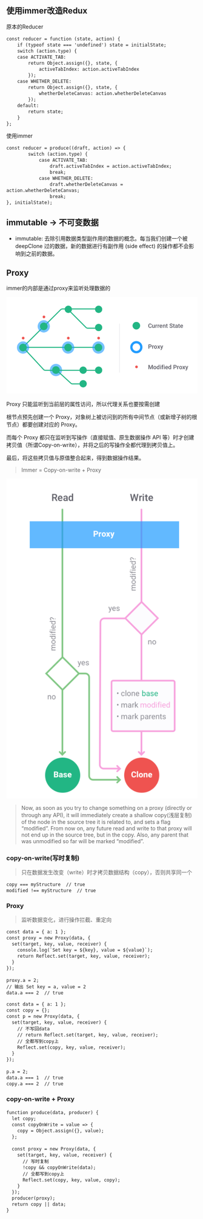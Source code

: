 ## 使用immer改造Redux
原本的Reducer  

```
const reducer = function (state, action) {
    if (typeof state === 'undefined') state = initialState;
    switch (action.type) {
    case ACTIVATE_TAB:
        return Object.assign({}, state, {
            activeTabIndex: action.activeTabIndex
        });
    case WHETHER_DELETE:
        return Object.assign({}, state, {
            whetherDeleteCanvas: action.whetherDeleteCanvas
        });
    default:
        return state;
    }
};
```

使用immer  

```
const reducer = produce((draft, action) => {
        switch (action.type) {
            case ACTIVATE_TAB:
                draft.activeTabIndex = action.activeTabIndex;
                break;
            case WHETHER_DELETE:
                draft.whetherDeleteCanvas = action.whetherDeleteCanvas;
                break;
}, initialState);
```

## immutable -> 不可变数据
- immutable: 去除引用数据类型副作用的数据的概念。每当我们创建一个被 deepClone 过的数据，新的数据进行有副作用 (side effect) 的操作都不会影响到之前的数据。 

## Proxy  
immer的内部是通过proxy来监听处理数据的  

![](readmeImg/proxy.png)    

Proxy 只能监听到当前层的属性访问，所以代理关系也要按需创建  

根节点预先创建一个 Proxy，对象树上被访问到的所有中间节点（或新增子树的根节点）都要创建对应的 Proxy。  

而每个 Proxy 都只在监听到写操作（直接赋值、原生数据操作 API 等）时才创建拷贝值（所谓Copy-on-write），并将之后的写操作全都代理到拷贝值上。  

最后，将这些拷贝值与原值整合起来，得到数据操作结果。  

> Immer = Copy-on-write + Proxy  

![](readmeImg/readAndWrite.png)  

> Now, as soon as you try to change something on a proxy (directly or through any API), it will immediately create a shallow copy(浅层复制) of the node in the source tree it is related to, and sets a flag “modified”. From now on, any future read and write to that proxy will not end up in the source tree, but in the copy. Also, any parent that was unmodified so far will be marked “modified”.

### copy-on-write(写时复制) 
> 只在数据发生改变（write）时才拷贝数据结构（copy），否则共享同一个  

```
copy === myStructure  // true
modified !== myStructure  // true
```

### Proxy
> 监听数据变化，进行操作拦截、重定向  

```
const data = { a: 1 };
const proxy = new Proxy(data, {
  set(target, key, value, receiver) {
    console.log(`Set key = ${key}, value = ${value}`);
    return Reflect.set(target, key, value, receiver);
  }
});

proxy.a = 2;
// 输出 Set key = a, value = 2
data.a === 2  // true
```

```
const data = { a: 1 };
const copy = {};
const p = new Proxy(data, {
  set(target, key, value, receiver) {
    // 不写回data
    // return Reflect.set(target, key, value, receiver);
    // 全都写到copy上
    Reflect.set(copy, key, value, receiver);
  }
});

p.a = 2;
data.a === 1  // true
copy.a === 2  // true
```

### copy-on-write + Proxy
```
function produce(data, producer) {
  let copy;
  const copyOnWrite = value => {
    copy = Object.assign({}, value);
  };

  const proxy = new Proxy(data, {
    set(target, key, value, receiver) {
      // 写时复制
      !copy && copyOnWrite(data);
      // 全都写到copy上
      Reflect.set(copy, key, value, copy);
    }
  });
  producer(proxy);
  return copy || data;
}
```
